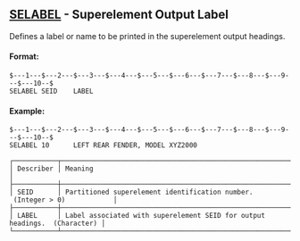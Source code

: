 ## [SELABEL](https://help.hexagonmi.com/bundle/MSC_Nastran_2022.4/page/Nastran_Combined_Book/qrg/bulkqrs/TOC.SELABEL.xhtml) - Superelement Output Label

Defines a label or name to be printed in the superelement output headings.

#### Format:

```nastran
$---1---$---2---$---3---$---4---$---5---$---6---$---7---$---8---$---9---$---10--$
SELABEL SEID    LABEL           
```

#### Example:

```nastran
$---1---$---2---$---3---$---4---$---5---$---6---$---7---$---8---$---9---$---10--$
SELABEL 10      LEFT REAR FENDER, MODEL XYZ2000
```

```text
┌───────────┬───────────────────────────────────────────────────────────────────────────┐
│ Describer │ Meaning                                                                   │
├───────────┼───────────────────────────────────────────────────────────────────────────┤
│ SEID      │ Partitioned superelement identification number.  (Integer > 0)            │
├───────────┼───────────────────────────────────────────────────────────────────────────┤
│ LABEL     │ Label associated with superelement SEID for output headings.  (Character) │
└───────────┴───────────────────────────────────────────────────────────────────────────┘
```
